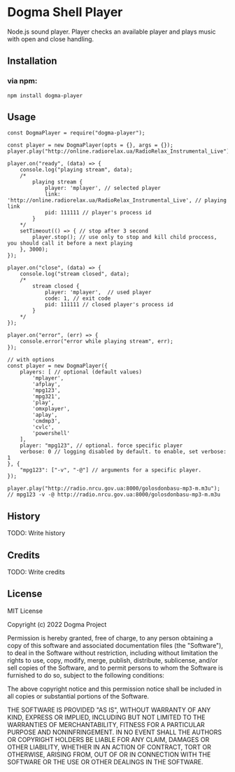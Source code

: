 # Dogma Shell Player

Node.js sound player. Player checks an available player and plays music with open and close handling.

## Installation

### via npm:
```
npm install dogma-player
```

## Usage

```
const DogmaPlayer = require("dogma-player");

const player = new DogmaPlayer(opts = {}, args = {});
player.play("http://online.radiorelax.ua/RadioRelax_Instrumental_Live");

player.on("ready", (data) => {
	console.log("playing stream", data); 
	/*
		playing stream {
			player: 'mplayer', // selected player
			link: 'http://online.radiorelax.ua/RadioRelax_Instrumental_Live', // playing link
			pid: 111111 // player's process id
		}
	*/
	setTimeout(() => { // stop after 3 second
		player.stop(); // use only to stop and kill child proccess, you should call it before a next playing
	}, 3000);
});

player.on("close", (data) => {
	console.log("stream closed", data);
	/*
		stream closed { 
			player: 'mplayer',  // used player
			code: 1, // exit code
			pid: 111111 // closed player's process id
		}
	*/
});

player.on("error", (err) => {
	console.error("error while playing stream", err); 
});
```

```
// with options
const player = new DogmaPlayer({
	players: [ // optional (default values)
		'mplayer',
		'afplay',
		'mpg123',
		'mpg321',
		'play',
		'omxplayer',
		'aplay',
		'cmdmp3',
		'cvlc',
		'powershell'
	],
	player: "mpg123", // optional. force specific player
	verbose: 0 // logging disabled by default. to enable, set verbose: 1
}, {
	"mpg123": ["-v", "-@"] // arguments for a specific player. 
});

player.play("http://radio.nrcu.gov.ua:8000/golosdonbasu-mp3-m.m3u");
// mpg123 -v -@ http://radio.nrcu.gov.ua:8000/golosdonbasu-mp3-m.m3u
```

## History

TODO: Write history

## Credits

TODO: Write credits

## License

MIT License

Copyright (c) 2022 Dogma Project

Permission is hereby granted, free of charge, to any person obtaining a copy
of this software and associated documentation files (the "Software"), to deal
in the Software without restriction, including without limitation the rights
to use, copy, modify, merge, publish, distribute, sublicense, and/or sell
copies of the Software, and to permit persons to whom the Software is
furnished to do so, subject to the following conditions:

The above copyright notice and this permission notice shall be included in all
copies or substantial portions of the Software.

THE SOFTWARE IS PROVIDED "AS IS", WITHOUT WARRANTY OF ANY KIND, EXPRESS OR
IMPLIED, INCLUDING BUT NOT LIMITED TO THE WARRANTIES OF MERCHANTABILITY,
FITNESS FOR A PARTICULAR PURPOSE AND NONINFRINGEMENT. IN NO EVENT SHALL THE
AUTHORS OR COPYRIGHT HOLDERS BE LIABLE FOR ANY CLAIM, DAMAGES OR OTHER
LIABILITY, WHETHER IN AN ACTION OF CONTRACT, TORT OR OTHERWISE, ARISING FROM,
OUT OF OR IN CONNECTION WITH THE SOFTWARE OR THE USE OR OTHER DEALINGS IN THE
SOFTWARE.
